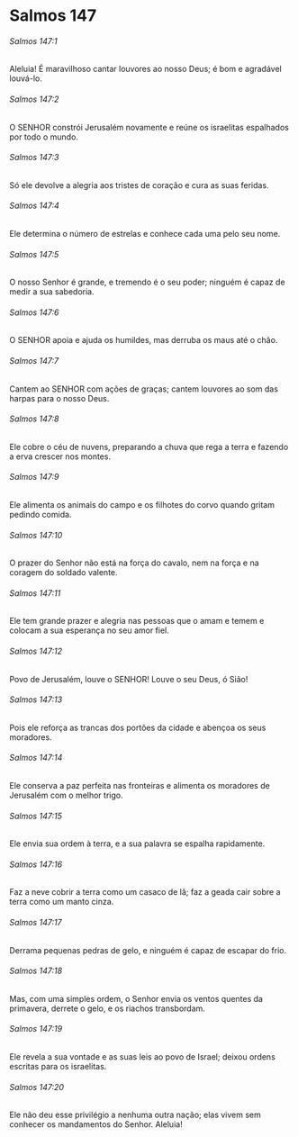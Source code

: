 # Salmos 147

###### Salmos 147:1

Aleluia! É maravilhoso cantar louvores ao nosso Deus; é bom e agradável louvá-lo.

###### Salmos 147:2

O SENHOR constrói Jerusalém novamente e reúne os israelitas espalhados por todo o mundo.

###### Salmos 147:3

Só ele devolve a alegria aos tristes de coração e cura as suas feridas.

###### Salmos 147:4

Ele determina o número de estrelas e conhece cada uma pelo seu nome.

###### Salmos 147:5

O nosso Senhor é grande, e tremendo é o seu poder; ninguém é capaz de medir a sua sabedoria.

###### Salmos 147:6

O SENHOR apoia e ajuda os humildes, mas derruba os maus até o chão.

###### Salmos 147:7

Cantem ao SENHOR com ações de graças; cantem louvores ao som das harpas para o nosso Deus.

###### Salmos 147:8

Ele cobre o céu de nuvens, preparando a chuva que rega a terra e fazendo a erva crescer nos montes.

###### Salmos 147:9

Ele alimenta os animais do campo e os filhotes do corvo quando gritam pedindo comida.

###### Salmos 147:10

O prazer do Senhor não está na força do cavalo, nem na força e na coragem do soldado valente.

###### Salmos 147:11

Ele tem grande prazer e alegria nas pessoas que o amam e temem e colocam a sua esperança no seu amor fiel.

###### Salmos 147:12

Povo de Jerusalém, louve o SENHOR! Louve o seu Deus, ó Sião!

###### Salmos 147:13

Pois ele reforça as trancas dos portões da cidade e abençoa os seus moradores.

###### Salmos 147:14

Ele conserva a paz perfeita nas fronteiras e alimenta os moradores de Jerusalém com o melhor trigo.

###### Salmos 147:15

Ele envia sua ordem à terra, e a sua palavra se espalha rapidamente.

###### Salmos 147:16

Faz a neve cobrir a terra como um casaco de lã; faz a geada cair sobre a terra como um manto cinza.

###### Salmos 147:17

Derrama pequenas pedras de gelo, e ninguém é capaz de escapar do frio.

###### Salmos 147:18

Mas, com uma simples ordem, o Senhor envia os ventos quentes da primavera, derrete o gelo, e os riachos transbordam.

###### Salmos 147:19

Ele revela a sua vontade e as suas leis ao povo de Israel; deixou ordens escritas para os israelitas.

###### Salmos 147:20

Ele não deu esse privilégio a nenhuma outra nação; elas vivem sem conhecer os mandamentos do Senhor. Aleluia!

